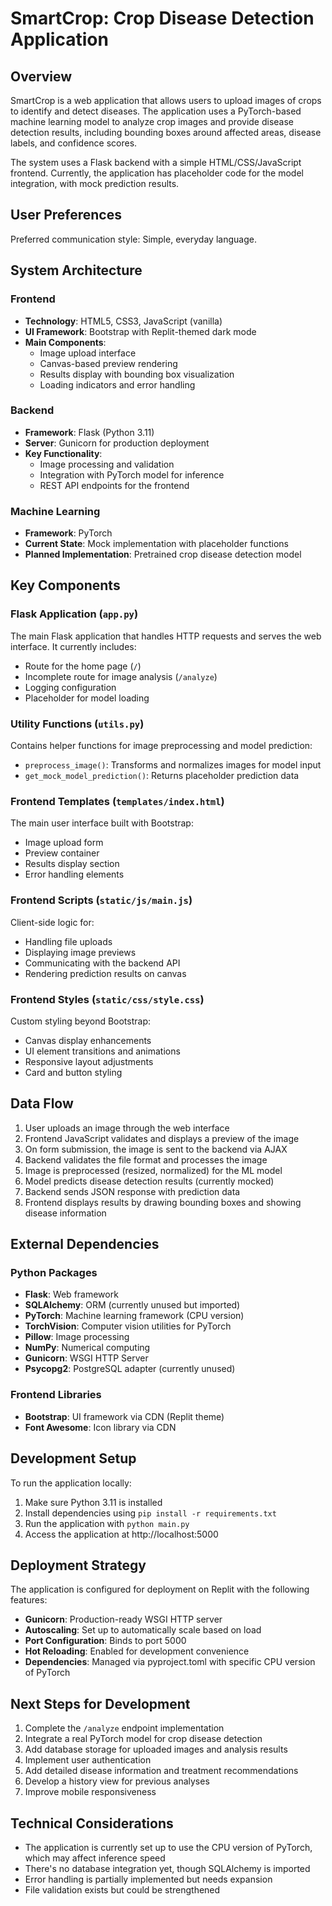 # SmartCrop: Crop Disease Detection Application

## Overview

SmartCrop is a web application that allows users to upload images of crops to identify and detect diseases. The application uses a PyTorch-based machine learning model to analyze crop images and provide disease detection results, including bounding boxes around affected areas, disease labels, and confidence scores.

The system uses a Flask backend with a simple HTML/CSS/JavaScript frontend. Currently, the application has placeholder code for the model integration, with mock prediction results.

## User Preferences

Preferred communication style: Simple, everyday language.

## System Architecture

### Frontend
- **Technology**: HTML5, CSS3, JavaScript (vanilla)
- **UI Framework**: Bootstrap with Replit-themed dark mode
- **Main Components**:
  - Image upload interface
  - Canvas-based preview rendering
  - Results display with bounding box visualization
  - Loading indicators and error handling

### Backend
- **Framework**: Flask (Python 3.11)
- **Server**: Gunicorn for production deployment
- **Key Functionality**:
  - Image processing and validation
  - Integration with PyTorch model for inference
  - REST API endpoints for the frontend

### Machine Learning
- **Framework**: PyTorch
- **Current State**: Mock implementation with placeholder functions
- **Planned Implementation**: Pretrained crop disease detection model

## Key Components

### Flask Application (`app.py`)
The main Flask application that handles HTTP requests and serves the web interface. It currently includes:
- Route for the home page (`/`)
- Incomplete route for image analysis (`/analyze`)
- Logging configuration
- Placeholder for model loading

### Utility Functions (`utils.py`)
Contains helper functions for image preprocessing and model prediction:
- `preprocess_image()`: Transforms and normalizes images for model input
- `get_mock_model_prediction()`: Returns placeholder prediction data

### Frontend Templates (`templates/index.html`)
The main user interface built with Bootstrap:
- Image upload form
- Preview container
- Results display section
- Error handling elements

### Frontend Scripts (`static/js/main.js`)
Client-side logic for:
- Handling file uploads
- Displaying image previews
- Communicating with the backend API
- Rendering prediction results on canvas

### Frontend Styles (`static/css/style.css`)
Custom styling beyond Bootstrap:
- Canvas display enhancements
- UI element transitions and animations
- Responsive layout adjustments
- Card and button styling

## Data Flow

1. User uploads an image through the web interface
2. Frontend JavaScript validates and displays a preview of the image
3. On form submission, the image is sent to the backend via AJAX
4. Backend validates the file format and processes the image
5. Image is preprocessed (resized, normalized) for the ML model
6. Model predicts disease detection results (currently mocked)
7. Backend sends JSON response with prediction data
8. Frontend displays results by drawing bounding boxes and showing disease information

## External Dependencies

### Python Packages
- **Flask**: Web framework
- **SQLAlchemy**: ORM (currently unused but imported)
- **PyTorch**: Machine learning framework (CPU version)
- **TorchVision**: Computer vision utilities for PyTorch
- **Pillow**: Image processing
- **NumPy**: Numerical computing
- **Gunicorn**: WSGI HTTP Server
- **Psycopg2**: PostgreSQL adapter (currently unused)

### Frontend Libraries
- **Bootstrap**: UI framework via CDN (Replit theme)
- **Font Awesome**: Icon library via CDN

## Development Setup

To run the application locally:

1. Make sure Python 3.11 is installed
2. Install dependencies using `pip install -r requirements.txt`
3. Run the application with `python main.py`
4. Access the application at http://localhost:5000

## Deployment Strategy

The application is configured for deployment on Replit with the following features:

- **Gunicorn**: Production-ready WSGI HTTP server
- **Autoscaling**: Set up to automatically scale based on load
- **Port Configuration**: Binds to port 5000
- **Hot Reloading**: Enabled for development convenience
- **Dependencies**: Managed via pyproject.toml with specific CPU version of PyTorch

## Next Steps for Development

1. Complete the `/analyze` endpoint implementation
2. Integrate a real PyTorch model for crop disease detection
3. Add database storage for uploaded images and analysis results
4. Implement user authentication
5. Add detailed disease information and treatment recommendations
6. Develop a history view for previous analyses
7. Improve mobile responsiveness

## Technical Considerations

- The application is currently set up to use the CPU version of PyTorch, which may affect inference speed
- There's no database integration yet, though SQLAlchemy is imported
- Error handling is partially implemented but needs expansion
- File validation exists but could be strengthened
